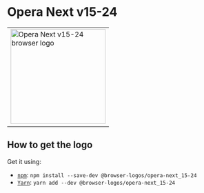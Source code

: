 Opera Next v15-24
=================

<!-- markdownlint-disable line-length no-inline-html -->
<table>
    <tr height=230>
        <td>
            <a href="https://github.com/alrra/browser-logos/tree/896ab303b43decd25c518ea5dc0081e6974d344a/src/archive/opera-next_15-24">
                <img width=220 src="https://raw.githubusercontent.com/alrra/browser-logos/896ab303b43decd25c518ea5dc0081e6974d344a/src/archive/opera-next_15-24/opera-next_15-24.svg?sanitize=true" alt="Opera Next v15-24 browser logo">
            </a>
        </td>
    </tr>
</table>
<!-- markdownlint-enable line-length no-inline-html -->

How to get the logo
-------------------

Get it using:

* [`npm`][npm]: `npm install --save-dev @browser-logos/opera-next_15-24`
* [`Yarn`][yarn]: `yarn add --dev @browser-logos/opera-next_15-24`

<!-- Link labels: -->

[npm]: https://www.npmjs.com/
[yarn]: https://yarnpkg.com/
